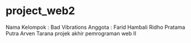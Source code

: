 # project_web2
Nama Kelompok : Bad Vibrations
Anggota : Farid Hambali
          Ridho Pratama Putra
          Arven Tarana
projek akhir pemrograman web II
